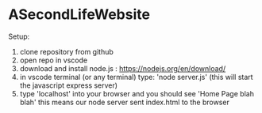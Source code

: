 # ASecondLifeWebsite

Setup:
1. clone repository from github
2. open repo in vscode
3. download and install node.js : https://nodejs.org/en/download/
4. in vscode terminal (or any terminal) type: 'node server.js' (this will start the javascript express server)
5. type 'localhost' into your browser and you should see 'Home Page blah blah' this means our node server sent index.html to the browser


